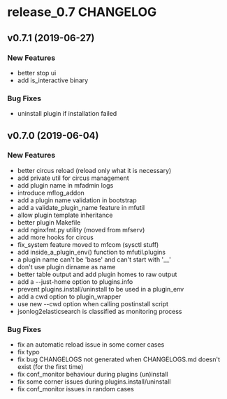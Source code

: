 # release_0.7 CHANGELOG



## v0.7.1 (2019-06-27)

### New Features
- better stop ui
- add is_interactive binary


### Bug Fixes
- uninstall plugin if installation failed





## v0.7.0 (2019-06-04)

### New Features
- better circus reload (reload only what it is necessary)
- add private util for circus management
- add plugin name in mfadmin logs
- introduce mflog_addon
- add a plugin name validation in bootstrap
- add a validate_plugin_name feature in mfutil
- allow plugin template inheritance
- better plugin Makefile
- add nginxfmt.py utility (moved from mfserv)
- add more hooks for circus
- fix_system feature moved to mfcom (sysctl stuff)
- add inside_a_plugin_env() function to mfutil.plugins
- a plugin name can't be 'base' and can't start with '__'
- don't use plugin dirname as name
- better table output and add plugin homes to raw output
- add a --just-home option to plugins.info
- prevent plugins.install/uninstall to be used in a plugin_env
- add a cwd option to plugin_wrapper
- use new --cwd option when calling postinstall script
- jsonlog2elasticsearch is classified as monitoring process


### Bug Fixes
- fix an automatic reload issue in some corner cases
- fix typo
- fix bug CHANGELOGS not generated when CHANGELOGS.md doesn't exist (for the first time)
- fix conf_monitor behaviour during plugins (un)install
- fix some corner issues during plugins.install/uninstall
- fix conf_monitor issues in random cases





